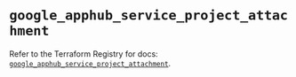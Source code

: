 # `google_apphub_service_project_attachment`

Refer to the Terraform Registry for docs: [`google_apphub_service_project_attachment`](https://registry.terraform.io/providers/hashicorp/google-beta/6.9.0/docs/resources/google_apphub_service_project_attachment).
